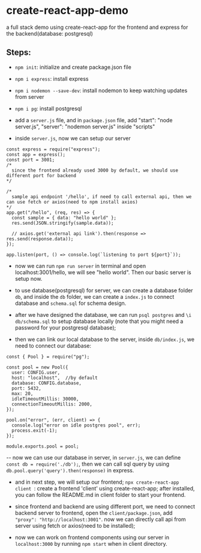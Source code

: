 # create-react-app-demo

a full stack demo using create-react-app for the frontend and express for the backend(database: postgresql)

## Steps:

- `npm init`: initialize and create package.json file

- `npm i express`: install express

- `npm i nodemon --save-dev`: install nodemon to keep watching updates from server

- `npm i pg`: install postgresql

- add a `server.js` file, and in `package.json` file, add "start": "node server.js", "server": "nodemon server.js" inside "scripts"

- inside `server.js`, now we can setup our server

```
const express = require("express");
const app = express();
const port = 3001;
/*
  since the frontend already used 3000 by default, we should use different port for backend
*/

/*
  sample api endpoint '/hello', if need to call external api, then we can use fetch or axios(need to npm install axios)
*/
app.get("/hello", (req, res) => {
  const sample = { data: "hello world" };
  res.send(JSON.stringify(sample.data));

  // axios.get('external api link').then(response => res.send(response.data));
});

app.listen(port, () => console.log(`listening to port ${port}`));
```

- now we can run `npm run server` in terminal and open localhost:3001/hello, we will see "hello world". Then our basic server is setup now.

- to use database(postgresql) for server, we can create a database folder `db`, and inside the `db` folder, we can create a `index.js` to connect database and `schema.sql` for schema design.

- after we have designed the database, we can run `psql postgres` and `\i db/schema.sql` to setup database locally (note that you might need a password for your postgresql database);

- then we can link our local database to the server, inside `db/index.js`, we need to connect our database:

```
const { Pool } = require("pg");

const pool = new Pool({
  user: CONFIG.user,
  host: "localhost",  //by default
  database: CONFIG.database,
  port: 5432,
  max: 20,
  idleTimeoutMillis: 30000,
  connectionTimeoutMillis: 2000,
});

pool.on("error", (err, client) => {
  console.log("error on idle postgres pool", err);
  process.exit(-1);
});

module.exports.pool = pool;
```

-- now we can use our database in server, in `server.js`, we can define `const db = require('./db');`, then we can call sql query by using `db.pool.query('query').then(response)` in express.

- and in next step, we will setup our frontend; `npx create-react-app client `: create a frontend 'client' using create-react-app; after installed, you can follow the README.md in client folder to start your frontend.

- since frontend and backend are using different port, we need to connect backend server to frontend, open the `client/package.json`, add `"proxy": "http://localhost:3001"`. now we can directly call api from server using fetch or axios(need to be installed);

- now we can work on frontend components using our server in `localhost:3000` by running `npm start` when in client directory.
